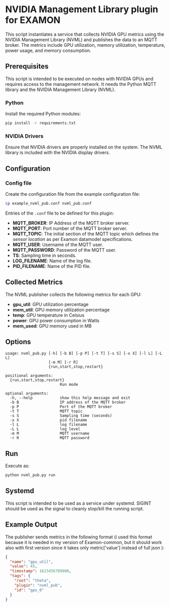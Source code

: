 # NVIDIA Management Library plugin for EXAMON

This script instantiates a service that collects NVIDIA GPU metrics using the NVIDIA Management Library (NVML) and publishes the data to an MQTT broker. The metrics include GPU utilization, memory utilization, temperature, power usage, and memory consumption.

## Prerequisites

This script is intended to be executed on nodes with NVIDIA GPUs and requires access to the management network. It needs the Python MQTT library and the NVIDIA Management Library (NVML).

### Python 

Install the required Python modules:

```bash
pip install -r requirements.txt
```

### NVIDIA Drivers

Ensure that NVIDIA drivers are properly installed on the system. The NVML library is included with the NVIDIA display drivers.

## Configuration

### Config file

Create the configuration file from the example configuration file:

```bash
cp example_nvml_pub.conf nvml_pub.conf
```

Entries of the `.conf` file to be defined for this plugin:

- **MQTT_BROKER**: IP Address of the MQTT broker server.
- **MQTT_PORT**: Port number of the MQTT broker server.
- **MQTT_TOPIC**: The initial section of the MQTT topic which defines the *sensor location* as per Examon datamodel specifications.
- **MQTT_USER**: Username of the MQTT user.
- **MQTT_PASSWORD**: Password of the MQTT user.
- **TS**: Sampling time in seconds.
- **LOG_FILENAME**: Name of the log file.
- **PID_FILENAME**: Name of the PID file.

## Collected Metrics

The NVML publisher collects the following metrics for each GPU:

- **gpu_util**: GPU utilization percentage
- **mem_util**: GPU memory utilization percentage
- **temp**: GPU temperature in Celsius
- **power**: GPU power consumption in Watts
- **mem_used**: GPU memory used in MB

## Options

```
usage: nvml_pub.py [-h] [-b B] [-p P] [-t T] [-s S] [-x X] [-l L] [-L L]
                   [-m M] [-r R] 
                   {run,start,stop,restart}

positional arguments:
  {run,start,stop,restart}
                        Run mode

optional arguments:
  -h, --help            show this help message and exit
  -b B                  IP address of the MQTT broker
  -p P                  Port of the MQTT broker
  -t T                  MQTT topic
  -s S                  Sampling time (seconds)
  -x X                  pid filename
  -l L                  log filename
  -L L                  log level
  -m M                  MQTT username
  -r R                  MQTT password
```

## Run 

Execute as:   

```bash
python nvml_pub.py run
```

## Systemd

This script is intended to be used as a service under systemd. SIGINT should be used as the signal to cleanly stop/kill the running script.

## Example Output

The publisher sends metrics in the following format (i used this format because it is needed in my version of Examon-common, but it should work also with first version since it takes only metric['value'] instead of full json ):

```json
{
  "name": "gpu_util",
  "value": 45,
  "timestamp": 1623456789000,
  "tags": {
    "root": "theta",
    "plugin": "nvml_pub",
    "id": "gpu_0"
  }
}
```
